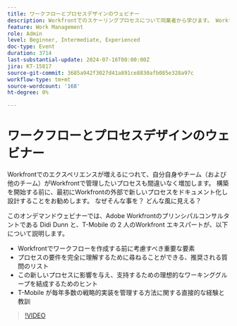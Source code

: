 ```yaml
---
title: ワークフローとプロセスデザインのウェビナー
description: Workfrontでのスケーリングプロセスについて同業者から学びます。 Workfront外でのワークフローのドキュメント化とデザインが重要な理由を確認し、オンデマンドウェビナーで T-Mobile のエキスパートからヒントを得ることができます。
feature: Work Management
role: Admin
level: Beginner, Intermediate, Experienced
doc-type: Event
duration: 3714
last-substantial-update: 2024-07-16T00:00:00Z
jira: KT-15817
source-git-commit: 3685a942f3027d41a891ce8830afb085e328a97c
workflow-type: tm+mt
source-wordcount: '168'
ht-degree: 0%

---
```



# ワークフローとプロセスデザインのウェビナー

Workfrontでのエクスペリエンスが増えるにつれて、自分自身やチーム（および他のチーム）がWorkfrontで管理したいプロセスも間違いなく増加します。 構築を開始する前に、最初にWorkfrontの外部で新しいプロセスをドキュメント化し設計することをお勧めします。 なぜそんな事を？ どんな風に見える？

このオンデマンドウェビナーでは、Adobe Workfrontのプリンシパルコンサルタントである Didi Dunn と、T-Mobile の 2 人のWorkfront エキスパートが、以下について説明します。

* Workfrontでワークフローを作成する前に考慮すべき重要な要素
* プロセスの要件を完全に理解するために尋ねることができる、推奨される質問のリスト
* この新しいプロセスに影響を与え、支持するための理想的なワーキンググループを結成するためのヒント
* T-Mobile が毎年多数の戦略的実装を管理する方法に関する直接的な経験と教訓

>[!VIDEO](https://video.tv.adobe.com/v/3431011/?learn=on)
